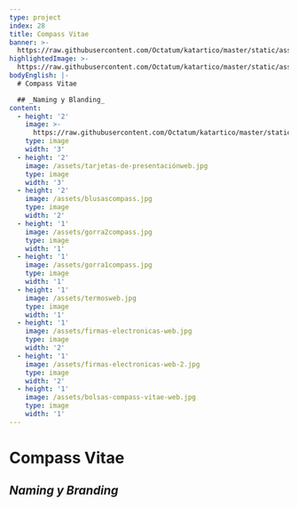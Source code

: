 ```yaml
---
type: project
index: 28
title: Compass Vitae
banner: >-
  https://raw.githubusercontent.com/Octatum/katartico/master/static/assets/logo-pp-compass-vitae.jpg
highlightedImage: >-
  https://raw.githubusercontent.com/Octatum/katartico/master/static/assets/foto-principal-compass-vitae.jpg
bodyEnglish: |-
  # Compass Vitae

  ## _Naming y Blanding_
content:
  - height: '2'
    image: >-
      https://raw.githubusercontent.com/Octatum/katartico/master/static/assets/termos.jpg
    type: image
    width: '3'
  - height: '2'
    image: /assets/tarjetas-de-presentaciónweb.jpg
    type: image
    width: '3'
  - height: '2'
    image: /assets/blusascompass.jpg
    type: image
    width: '2'
  - height: '1'
    image: /assets/gorra2compass.jpg
    type: image
    width: '1'
  - height: '1'
    image: /assets/gorra1compass.jpg
    type: image
    width: '1'
  - height: '1'
    image: /assets/termosweb.jpg
    type: image
    width: '1'
  - height: '1'
    image: /assets/firmas-electronicas-web.jpg
    type: image
    width: '2'
  - height: '1'
    image: /assets/firmas-electronicas-web-2.jpg
    type: image
    width: '2'
  - height: '1'
    image: /assets/bolsas-compass-vitae-web.jpg
    type: image
    width: '1'
---
```

# Compass Vitae

## **_Naming y Branding_**
